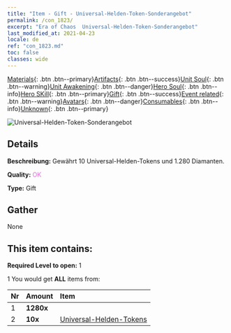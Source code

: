 ```yaml
---
title: "Item - Gift - Universal-Helden-Token-Sonderangebot"
permalink: /con_1823/
excerpt: "Era of Chaos  Universal-Helden-Token-Sonderangebot"
last_modified_at: 2021-04-23
locale: de
ref: "con_1823.md"
toc: false
classes: wide
---
```

 [Materials](/ItemsDE/){: .btn .btn--primary}[Artifacts](/ItemsDE/Artifacts/){: .btn .btn--success}[Unit Soul](/ItemsDE/UnitSoul/){: .btn .btn--warning}[Unit Awakening](/ItemsDE/UnitAwakening/){: .btn .btn--danger}[Hero Soul](/ItemsDE/HeroSoul/){: .btn .btn--info}[Hero SKill](/ItemsDE/HeroSkill/){: .btn .btn--primary}[Gift](/ItemsDE/Gift/){: .btn .btn--success}[Event related](/ItemsDE/Events/){: .btn .btn--warning}[Avatars](/ItemsDE/Avatars/){: .btn .btn--danger}[Consumables](/ItemsDE/Consumables/){: .btn .btn--info}[Unknown](/ItemsDE/Unknown/){: .btn .btn--primary}

 ![Universal-Helden-Token-Sonderangebot](/images/t/i_907445.png)

## Details
 **Beschreibung:** Gewährt 10 Universal-Helden-Tokens und 1.280 Diamanten.

 **Quality:** <span style="color: #DA70D6">OK</span>

 **Type:** Gift

## Gather

  None

## This item contains:

 **Required Level to open:** 1

 1 You would get **ALL** items  from:

  | Nr | Amount |     Item    |
  |:---|:-------|:------------|
  | 1 |  **1280x** | <i class="fas fa-gem"/> |  | 
  | 2 |  **10x** | [Universal-Helden-Tokens](/ItemsDE/her_358/) |  | 
